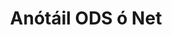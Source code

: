 ---
############################# Static ############################
layout: "auto-gen-annotation"

############################# Head ############################
head_title: "Glan ODS Anótáil API Anótála i C#"
head_description: "Net API chun cineálacha móréilimh anótála a chruthú agus a Anótáil ó ODS, íomhánna, líníochtaí agus formáidí comhaid doiciméad."

############################# Header ############################
title: "Anótáil ODS ó Net"
description: ""
bg_image: "https://cms.admin.containerize.com/templates/aspose/App_Themes/V3/images/bg/header1.png"
bg_overlay: false
button:
    enable: true
    icon: "fas fa-arrow-down"
    label: "Íoslódáil Triail Saor in Aisce"
    link: "https://downloads.groupdocs.com/annotation/net"

############################# About ############################
about:
    enable: true
    title: "Maidir le GroupDocs.Annotation for Net API"
    content: |
        Is leabharlann é GroupDocs.Annotation for Net API a ligeann duit nótaí a chur le PDF, Word agus doiciméid eile ar Mac, Windows nó Ubuntu. Is éard atá i [GroupDocs.Annotation for Net](/anótáil/net) ná Net API dúchais chun nótaí a bhainistiú le tacaíocht chuimsitheach chun nótaí a chruthú, a chur leis, a chur in eagar, a scriosadh, a bhaint agus a easpórtáil ó íomhánna agus doiciméid éagsúla eile. An liosta iomlán de na formáidí doiciméad tacaithe a d’fhéadfá a fheiceáil ar an [leathanach] seo(https://docs.groupdocs.com/annotation/net/supported-document-formats/).
        Ligeann an leabharlann seo duit oibriú ní hamháin le doiciméad ODS ach freisin le go leor cineálacha doiciméad eile ar nós Word, Excel, PowerPoint, ríomhphoist Outlook, Visio, Adobe, OpenDocument, OpenOffice, Photoshop, AutoCad agus go leor eile.
        Ligeann an GroupDocs.Annotation for Net API duit nótaí nua a chruthú agus a chur leis, nótaí a chur in eagar, nótaí tráchta a bhaint as, agus iad a bhaint de dhoiciméid. Tacaíonn an leabharlann le 13 chineál nótaí éagsúla, lena n-áirítear Téacs, Polalíne, Achar, Líne Folaigh, Pointe, Comhartha Uisce, Arrow, Éilips, Athsholáthar Téacs, Fad, Réimse Téacs, Athchóiriú Acmhainní i bhformáid PDF, HTML, doiciméid Microsoft Word, scarbhileoga, léaráidí, cur i láthair, líníochtaí, íomhánna agus go leor formáidí comhaid eile.
        Léiríonn an sampla (féach thíos) oibriú le doiciméad ODS, sa sampla seo d'fhéadfá na príomhchéimeanna a fheiceáil maidir le conas oibriú le GroupDocs.Annotation: Socraigh ceadúnas, oscail doiciméad a bhfuil tú ag iarraidh oibriú leis, cruthaigh doiciméad anótáil, rudaí sonraí a chur leis chun airíonna anótála a shocrú de réir do riachtanas agus an toradh a shábháil chuig an áit atá ag teastáil. Chomh maith leis sin d'fhéadfá breathnú níos mionsonraithe a bheith agat ar na gnéithe tacaithe ar ár leathanach github [] (https://github.com/groupdocs-annotation/GroupDocs.Annotation-for-.NET), nó inár dtáirge [doiciméadúchán] (https ://docs.groupdocs.com/annotation/net/getting-started/).

############################# Steps ############################
howTo_Add:
steps_Add:
    enable: true
    title_left: "Céimeanna chun Anótálacha a Chur le ODS in Net"
    content_left: |
        [GroupDocs.Annotation](/annotation/net/) éascaíonn sé d’fhorbróirí Net cineálacha éagsúla nótaí a chur le comhaid ODS laistigh d’fheidhmchlár Net-bhunaithe ar bith trí roinnt céimeanna éasca a chur i bhfeidhm.
        *   Cruthaigh oibiachtaí Freagra le trácht agus dáta.
        *   Cruthaigh réad AreaAnnotation, socraigh roghanna achair agus cuir freagraí leis.
        *   Cruthaigh réad Anótaire agus cuir anótáil achair leis.
        *   Sábháil an comhad aschuir.
    title_right: "Riachtanais Chórais"
    content_right: |
        Tacaítear le GroupDocs.Annotation for Net APIs ar gach mór-ardán agus córas oibriúcháin. Sula ndéanann tú an cód thíos, déan cinnte go bhfuil na réamhriachtanais seo a leanas suiteáilte ar do chóras.
        *   Córais Oibriúcháin: Microsoft Windows, Linux, MacOS
        *   Timpeallachtaí Forbartha: Visual Studio, Xamarin, MonoDevelop
        *   Creataí: .NET Framework, .NET Standard, .NET Core, Mona
        *   Íoslódáil an leagan is déanaí de GroupDocs.Annotation le haghaidh .NET ó [NuGet] (https://www.nuget.org/packages/groupdocs.annotation)

############################# Preview ############################
preview_Add:
    enable: true
    title: Réamhamharc anótála agus sampla cód
    content: |
        ![Annotation preview image]https://docs.groupdocs.com/annotation/java/images/add-text-field-annotation.png
    code: |
        ```cs
        //Add text field annotation to the document from local disk
        using (Annotator annotator = new Annotator("input.bmp"))
        {
            TextFieldAnnotation textField = new TextFieldAnnotation
            {
                BackgroundColor = 65535,
                Box = new Rectangle(100, 100, 100, 100),
                CreatedOn = DateTime.Now,
                Text = "Some text",
                FontColor = 65535,
                FontSize = 12,
                Message = "This is text field annotation",
                Opacity = 0.7,
                PageNumber = 0,
                PenStyle = PenStyle.Dot,
                PenWidth = 3,
                FontFamily = "Arial",
                TextHorizontalAlignment = HorizontalAlignment.Center,
                Replies = new List
                {
                    new Reply
                    {
                        Comment = "First comment",
                        RepliedOn = DateTime.Now
                    },
                    new Reply
                    {
                        Comment = "Second comment",
                        RepliedOn = DateTime.Now
                    }
                }
            };
            annotator.Add(textField);
            annotator.Save("result.bmp");
        }
        ```

############################# Steps ############################
howTo_Remove:
steps_Remove:
    enable: true
    title_left: "Céimeanna chun Anótálacha a Bhaint de ODS in Net"
    content_left: |
        [GroupDocs.Annotation](/annotation/net/) déanann sé níos éasca d’fhorbróirí Net sonraí anóta a bhaint de chomhaid ODS laistigh d’fheidhmchlár Net-bhunaithe ar bith trí roinnt céimeanna éasca a chur i bhfeidhm.
        *   Cruthaigh oibiachtaí Freagra le trácht agus dáta.
        *   Cuir réad SaveOptions ar bun agus socraigh AnnotationTypes = AnnotationType.None.
        *   Glaoigh ar an modh sábhála le cosán doiciméad nó sruth dá bharr agus réad SaveOptions.

############################# Preview ############################
preview_Remove:
    enable: true
    code: |
        ```cs
        // 1- How to remove annotation from document using annotation index
        
        using (Annotator annotator = new Annotator("result.bmp"))
        {
            annotator.Remove(0);
            annotator.Save("removed.bmp");
        }
        
        // 2- How to remove annotation from document using annotation object
        
        using (Annotator annotator = new Annotator("result.bmp"))
        {
            var tmp = annotator.Get();
            annotator.Remove(tmp[0]);
            annotator.Save("removed.bmp");
        }
        
        // 3- How to remove some annotations from document using list of ID’s
        
        using (Annotator annotator = new Annotator("result.bmp"))
        {
            var idList = new List{1, 2, 3};
            annotator.Remove(idList);
            annotator.Save("removed.bmp");
        }
        
        // 4- How to remove some annotations from document using list of annotations
        
        using (Annotator annotator = new Annotator("result.bmp"))
        {
            var tmp = annotator.Get();
            annotator.Remove(tmp);
            annotator.Save("removed.bmp");
        }
        ```

############################# Steps ############################
howTo_Edit:
steps_Edit:
    enable: true
    title_left: "Céimeanna chun Anótálacha ó ODS a chur in eagar in Net"
    content_left: |
        [GroupDocs.Annotation](/annotation/net/) déanann sé níos éasca d’fhorbróirí Net airíonna anótála éagsúla ó chomhaid ODS a nuashonrú laistigh d’fheidhmchlár Net-bhunaithe ar bith trí roinnt céimeanna éasca a chur i bhfeidhm.
        *   Cuir réad Anótaire ar an toirt le conair doiciméid ionchuir nó sruth le LoadOptions meandrach le ImportAnnotations = fíor.
        *   Cruthaigh roinnt cur i bhfeidhm AnnotationBase agus socraigh Aitheantas an anótála a bhí ann (mura bhfuarthas anótáil leis an Aitheantas sin, ní athrófar aon rud) nó liosta cosáin na nótaí (bainfear gach anótáil atá ann).
        *   Modh nuashonraithe an ghlao ar réad Anótaire le nótaí a ritheadh.
        *   Glaoigh ar an modh sábhála le cosán doiciméad nó sruth dá bharr agus réad SaveOptions.

############################# Preview ############################
preview_Edit:
    enable: true
    code: |
        ```cs
        // open annotated document
        using (Annotator annotator = new Annotator("result.bmp"))
        {
            //assuming we are going to change some properties of existing annotation
                AreaAnnotation updated = new AreaAnnotation
                    {
                            // It's important to set existed annotation Id
                            Id = 1,
                            BackgroundColor = 255,
                            Box = new Rectangle(0, 0, 50, 200),
                            CreatedOn = DateTime.Now,
                            Message = "This is updated annotation",
                            Replies = new List
                            {
                                new Reply
                                {
                                    Comment = "Updated first comment",
                                    RepliedOn = DateTime.Now
                                },
                                new Reply
                                {
                                    Comment = "Updated second comment",
                                    RepliedOn = DateTime.Now
                                }
                            }
                        };
                // update annotation
                annotator.Update(updated);
                annotator.Save("result.bmp");
        }
        ```

############################# Steps ############################
howTo_Extract:
steps_Extract:
    enable: true
    title_left: "Céimeanna chun Anótálacha a Bhaint as ODS in Net"
    content_left: |
        [GroupDocs.Annotation](/annotation/net/) déanann sé éasca d’fhorbróirí Glan doiciméid a anótáil agus faisnéis anótála a bhaint as comhaid ODS laistigh d’fheidhmchlár Net-bhunaithe ar bith trí roinnt céimeanna éasca a chur i bhfeidhm.
        *   Cruthaigh oibiachtaí Freagra le trácht agus dáta.
        *   Cuir oibiacht ar LoadOptions agus cuir glaoch ar SetImportAnnotations le fíorargóint.
        *   Sainmhínigh athróg le liosta cineáil.
        *   Modh faigh glao agus cuir an toradh ar ais chuig an athróg thuas.

############################# Preview ############################
preview_Extract:
    enable: true
    code: |
        ```cs
        // for using this example input file ("annotated.bmp") must be with annotations
        using (Annotator annotator = new Annotator("annotated.bmp"))
        {
            List annotations = annotator.Get();
            XmlSerializer formatter = new XmlSerializer(typeof(List));
            using (FileStream fs = new FileStream("annotations.xml", FileMode.Create))
            {
                fs.SetLength(0);
                formatter.Serialize(fs, annotations);
            }
        }
        ```

############################# Demos ############################
demos:
    enable: true
    title: "Taispeántais Bheo le Cur Leis, Bain Amach, Cuir in Eagar, Anótálacha a Bhaint as Doiciméid agus Íomhánna"
    content: |
        Cuir nótaí le ODS leis, bain, cuir in eagar agus bain amach iad faoi láthair trí chuairt a thabhairt ar [GroupDocs.Annotation Live Demos](https://products.groupdocs.app/annotation/family). Tá na buntáistí seo a leanas ag an taispeántas beo

############################# About Formats ############################
about_formats:
    enable: true
    format:
        # format loop
        - icon: "far fa-file-ods"
          title: "Maidir le ODS Formáid Chomhaid"
          content: |
            Seasann comhaid le síneadh ODS d’fhormáid Doiciméad Scarbhileog OpenDocument ar féidir leis an úsáideoir a chur in eagar. Stóráiltear sonraí taobh istigh de chomhad ODF i sraitheanna agus i gcolúin. Is formáid XML-bhunaithe é agus tá sé ar cheann de na fochineálacha éagsúla sa teaghlach Formáidí Doiciméid Oscailte (ODF). Sonraítear an fhormáid mar chuid de shonraíochtaí ODF 1.2 arna bhfoilsiú agus arna gcothabháil ag OASIS. Is féidir le roinnt feidhmchlár ar Windows chomh maith le córais oibriúcháin eile comhaid ODS a oscailt le haghaidh eagarthóireachta agus ionramhála lena n-áirítear Microsoft Excel, NeoOffice agus LibreOffice. Is féidir comhaid ODS a thiontú go formáidí scarbhileog eile chomh maith mar XLS, XLSX agus cinn eile trí fheidhmchláir éagsúla.

          link: "https://docs.fileformat.com/image/ods/"

############################# More Formats ############################
more_formats:
    enable: true
    title: "Ag Obair le Formáidí Doiciméad Coitianta Eile"
    content: |
        Nuashonraigh airíonna anótála ó chuid de na formáidí comhaid coitianta mar a luaitear thíos.
    format:
        # format loop
        - name: "Annotate PDF document"
          link: "https://products.groupdocs.com/annotation/net/pdf/"
          description: "Adobe Portable Document Format"

        # format loop
        - name: "Annotate DOC document"
          link: "https://products.groupdocs.com/annotation/net/doc/"
          description: "Microsoft Word Document"

        # format loop
        - name: "Annotate DOCM document"
          link: "https://products.groupdocs.com/annotation/net/docm/"
          description: "Microsoft Word Macro-Enabled Document"

        # format loop
        - name: "Annotate DOCX document"
          link: "https://products.groupdocs.com/annotation/net/docx/"
          description: "Microsoft Word Open XML Document"

        # format loop
        - name: "Annotate DOT document"
          link: "https://products.groupdocs.com/annotation/net/dot/"
          description: "Microsoft Word Document Template"

        # format loop
        - name: "Annotate DOTX document"
          link: "https://products.groupdocs.com/annotation/net/dotx/"
          description: "Word Open XML Document Template"

        # format loop
        - name: "Annotate RTF document"
          link: "https://products.groupdocs.com/annotation/net/rtf/"
          description: "Rich Text Document"

        # format loop
        - name: "Annotate ODT document"
          link: "https://products.groupdocs.com/annotation/net/odt/"
          description: "Open Document Text"

        # format loop
        - name: "Annotate XLS document"
          link: "https://products.groupdocs.com/annotation/net/xls/"
          description: "Microsoft Excel Binary File Format"

        # format loop
        - name: "Annotate XLSX document"
          link: "https://products.groupdocs.com/annotation/net/xlsx/"
          description: "Microsoft Excel Open XML Spreadsheet"

        # format loop
        - name: "Annotate XLSM document"
          link: "https://products.groupdocs.com/annotation/net/xlsm/"
          description: "Microsoft Excel Macro-Enabled Spreadsheet"

        # format loop
        - name: "Annotate XLSB document"
          link: "https://products.groupdocs.com/annotation/net/xlsb/"
          description: "Microsoft Excel Binary Worksheet"

        # format loop
        - name: "Annotate ODS document"
          link: "https://products.groupdocs.com/annotation/net/ods/"
          description: "Open Document Spreadsheet"

        # format loop
        - name: "Annotate PPT document"
          link: "https://products.groupdocs.com/annotation/net/ppt/"
          description: "PowerPoint Presentation"

        # format loop
        - name: "Annotate PPTX document"
          link: "https://products.groupdocs.com/annotation/net/pptx/"
          description: "PowerPoint Open XML Presentation"

        # format loop
        - name: "Annotate PPSX document"
          link: "https://products.groupdocs.com/annotation/net/ppsx/"
          description: "PowerPoint Open XML Slide Show"

        # format loop
        - name: "Annotate POTM document"
          link: "https://products.groupdocs.com/annotation/net/potm/"
          description: "Microsoft PowerPoint Template"

        # format loop
        - name: "Annotate PPTM document"
          link: "https://products.groupdocs.com/annotation/net/pptm/"
          description: "Microsoft PowerPoint Presentation"

        # format loop
        - name: "Annotate PPS document"
          link: "https://products.groupdocs.com/annotation/net/pps/"
          description: "Microsoft PowerPoint 97-2003 Slide Show"

        # format loop
        - name: "Annotate ODP document"
          link: "https://products.groupdocs.com/annotation/net/odp/"
          description: "OpenDocument Presentation"

        # format loop
        - name: "Annotate HTML document"
          link: "https://products.groupdocs.com/annotation/net/html/"
          description: "HyperText Markup Language"

        # format loop
        - name: "Annotate TIFF document"
          link: "https://products.groupdocs.com/annotation/net/tiff/"
          description: "Tagged Image File Format"

        # format loop
        - name: "Annotate JPEG document"
          link: "https://products.groupdocs.com/annotation/net/jpeg/"
          description: "JPEG Image"

        # format loop
        - name: "Annotate PNG document"
          link: "https://products.groupdocs.com/annotation/net/png/"
          description: "Portable Network Graphic"

        # format loop
        - name: "Annotate EML document"
          link: "https://products.groupdocs.com/annotation/net/eml/"
          description: "E-mail Message"

        # format loop
        - name: "Annotate MSG document"
          link: "https://products.groupdocs.com/annotation/net/msg/"
          description: "Microsoft Outlook E-mail Message"

        # format loop
        - name: "Annotate VSD document"
          link: "https://products.groupdocs.com/annotation/net/vsd/"
          description: "Microsoft Visio 2003-2010 Drawing"

        # format loop
        - name: "Annotate VSDX document"
          link: "https://products.groupdocs.com/annotation/net/vsdx/"
          description: "Microsoft Visio Drawing"

        # format loop
        - name: "Annotate VSS document"
          link: "https://products.groupdocs.com/annotation/net/vss/"
          description: "Microsoft Visio 2003-2010 Stencil"

        # format loop
        - name: "Annotate VST document"
          link: "https://products.groupdocs.com/annotation/net/vst/"
          description: "Microsoft Visio 2013 Stencil"

        # format loop
        - name: "Annotate DWG document"
          link: "https://products.groupdocs.com/annotation/net/dwg/"
          description: "Autodesk Design Data Formats"

        # format loop
        - name: "Annotate DXF document"
          link: "https://products.groupdocs.com/annotation/net/dxf/"
          description: "AutoCAD Drawing Interchange"

        # format loop
        - name: "Annotate DCM document"
          link: "https://products.groupdocs.com/annotation/net/dcm/"
          description: "Digital Imaging and Communications in Medicine"

        # format loop
        - name: "Annotate WMF document"
          link: "https://products.groupdocs.com/annotation/net/wmf/"
          description: "Windows Metafile"

        # format loop
        - name: "Annotate EMF document"
          link: "https://products.groupdocs.com/annotation/net/emf/"
          description: "Enhanced Metafile Format"


############################# Back to top ###############################
back_to_top:
    enable: true
---